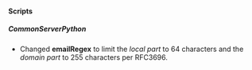 #### Scripts

##### CommonServerPython
- Changed **emailRegex** to limit the *local part* to 64 characters and the *domain part* to 255 characters per RFC3696.
